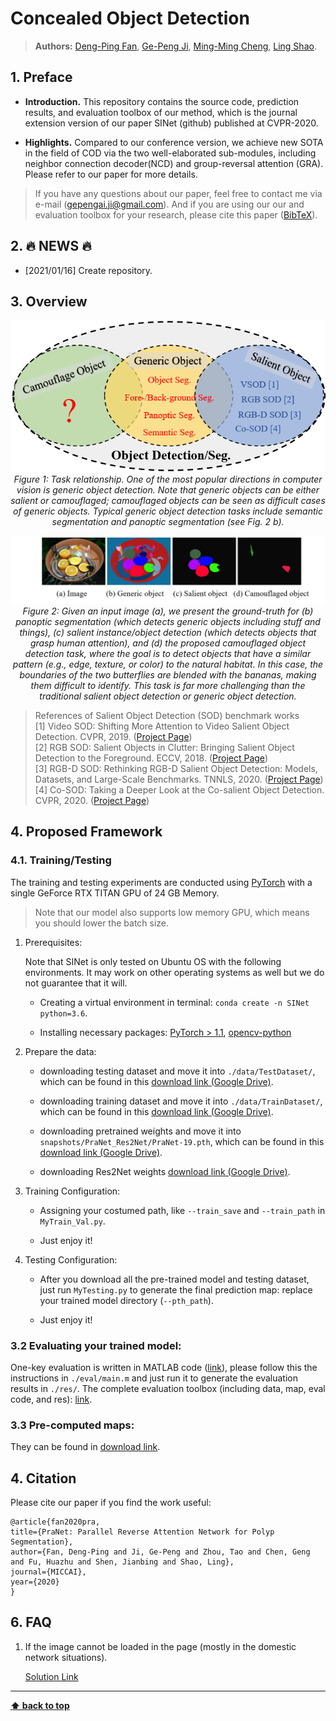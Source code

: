 # Concealed Object Detection

> **Authors:** 
> [Deng-Ping Fan](https://dpfan.net/), 
> [Ge-Peng Ji](https://scholar.google.com/citations?user=oaxKYKUAAAAJ&hl=en), 
> [Ming-Ming Cheng](https://mmcheng.net/),
> [Ling Shao](http://www.inceptioniai.org/).

## 1. Preface

- **Introduction.** This repository contains the source code, prediction results, and evaluation toolbox of our method, which is the 
journal extension version of our paper SINet (github) published at CVPR-2020.

- **Highlights.** Compared to our conference version, we achieve new SOTA in the field of COD via the two 
well-elaborated sub-modules, including neighbor connection decoder(NCD) and group-reversal attention (GRA). 
Please refer to our paper for more details.

> If you have any questions about our paper, feel free to contact me via e-mail (gepengai.ji@gmail.com). 
> And if you are using our our and evaluation toolbox for your research, please cite this paper ([BibTeX](#4-citation)).


## 2. :fire: NEWS :fire:

- [2021/01/16] Create repository.


## 3. Overview

<p align="center">
    <img src="imgs/TaskRelationship.png"/> <br />
    <em> 
    Figure 1: Task relationship. One of the most popular directions in computer vision is generic object detection. 
    Note that generic objects can be either salient or camouflaged; camouflaged objects can be seen as difficult cases of 
    generic objects. Typical generic object detection tasks include semantic segmentation and panoptic 
    segmentation (see Fig. 2 b).
    </em>
</p>

<p align="center">
    <img src="imgs/CamouflagedTask.png"/> <br />
    <em> 
    Figure 2: Given an input image (a), we present the ground-truth for (b) panoptic segmentation 
    (which detects generic objects including stuff and things), (c) salient instance/object detection 
    (which detects objects that grasp human attention), and (d) the proposed camouflaged object detection task, 
    where the goal is to detect objects that have a similar pattern (e.g., edge, texture, or color) to the natural habitat. 
    In this case, the boundaries of the two butterflies are blended with the bananas, making them difficult to identify. 
    This task is far more challenging than the traditional salient object detection or generic object detection.
    </em>
</p>

> References of Salient Object Detection (SOD) benchmark works<br>
> [1] Video SOD: Shifting More Attention to Video Salient Object Detection. CVPR, 2019. ([Project Page](http://dpfan.net/davsod/))<br>
> [2] RGB SOD: Salient Objects in Clutter: Bringing Salient Object Detection to the Foreground. ECCV, 2018. ([Project Page](https://dpfan.net/socbenchmark/))<br>
> [3] RGB-D SOD: Rethinking RGB-D Salient Object Detection: Models, Datasets, and Large-Scale Benchmarks. TNNLS, 2020. ([Project Page](http://dpfan.net/d3netbenchmark/))<br>
> [4] Co-SOD: Taking a Deeper Look at the Co-salient Object Detection. CVPR, 2020. ([Project Page](http://dpfan.net/CoSOD3K/))


## 4. Proposed Framework

### 4.1. Training/Testing

The training and testing experiments are conducted using [PyTorch](https://github.com/pytorch/pytorch) with 
a single GeForce RTX TITAN GPU of 24 GB Memory.

> Note that our model also supports low memory GPU, which means you should lower the batch size.

1. Prerequisites:
   
    Note that SINet is only tested on Ubuntu OS with the following environments. 
    It may work on other operating systems as well but we do not guarantee that it will.
    
    + Creating a virtual environment in terminal: `conda create -n SINet python=3.6`.
    
    + Installing necessary packages: [PyTorch > 1.1](https://pytorch.org/), [opencv-python](https://pypi.org/project/opencv-python/)

1. Prepare the data:

    + downloading testing dataset and move it into `./data/TestDataset/`, 
    which can be found in this [download link (Google Drive)](https://drive.google.com/file/d/1o8OfBvYE6K-EpDyvzsmMPndnUMwb540R/view?usp=sharing).
    
    + downloading training dataset and move it into `./data/TrainDataset/`, 
    which can be found in this [download link (Google Drive)](https://drive.google.com/file/d/1lODorfB33jbd-im-qrtUgWnZXxB94F55/view?usp=sharing).
    
    + downloading pretrained weights and move it into `snapshots/PraNet_Res2Net/PraNet-19.pth`, 
    which can be found in this [download link (Google Drive)](https://drive.google.com/file/d/1pUE99SUQHTLxS9rabLGe_XTDwfS6wXEw/view?usp=sharing).
    
    + downloading Res2Net weights [download link (Google Drive)](https://drive.google.com/file/d/1_1N-cx1UpRQo7Ybsjno1PAg4KE1T9e5J/view?usp=sharing).
   
1. Training Configuration:

    + Assigning your costumed path, like `--train_save` and `--train_path` in `MyTrain_Val.py`.
    
    + Just enjoy it!

1. Testing Configuration:

    + After you download all the pre-trained model and testing dataset, just run `MyTesting.py` to generate the final prediction map: 
    replace your trained model directory (`--pth_path`).
    
    + Just enjoy it!

### 3.2 Evaluating your trained model:

One-key evaluation is written in MATLAB code ([link](https://drive.google.com/file/d/1_h4_CjD5GKEf7B1MRuzye97H0MXf2GE9/view?usp=sharing)), 
please follow this the instructions in `./eval/main.m` and just run it to generate the evaluation results in `./res/`.
The complete evaluation toolbox (including data, map, eval code, and res): [link](https://drive.google.com/file/d/1qga1UJlIQdHNlt_F9TdN4lmmOH4gN7l2/view?usp=sharing). 

### 3.3 Pre-computed maps: 
They can be found in [download link](https://drive.google.com/file/d/1tW0OOxPSuhfSbMijaMPwRDPElW1qQywz/view?usp=sharing).


## 4. Citation

Please cite our paper if you find the work useful: 

    @article{fan2020pra,
    title={PraNet: Parallel Reverse Attention Network for Polyp Segmentation},
    author={Fan, Deng-Ping and Ji, Ge-Peng and Zhou, Tao and Chen, Geng and Fu, Huazhu and Shen, Jianbing and Shao, Ling},
    journal={MICCAI},
    year={2020}
    }

## 6. FAQ

1. If the image cannot be loaded in the page (mostly in the domestic network situations).

    [Solution Link](https://blog.csdn.net/weixin_42128813/article/details/102915578)

---

**[⬆ back to top](#0-preface)**
